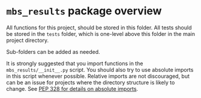 # `mbs_results` package overview

All functions for this project, should be stored in this folder. All tests should be
stored in the `tests` folder, which is one-level above this folder in the main project
directory.

Sub-folders can be added as needed.

It is strongly suggested that you import functions in the `mbs_results/__init__.py` script. You
should also try to use absolute imports in this script whenever possible. Relative
imports are not discouraged, but can be an issue for projects where the directory
structure is likely to change. See [PEP 328 for details on absolute imports][pep-328].

[pep-328]: https://www.python.org/dev/peps/pep-0328/
